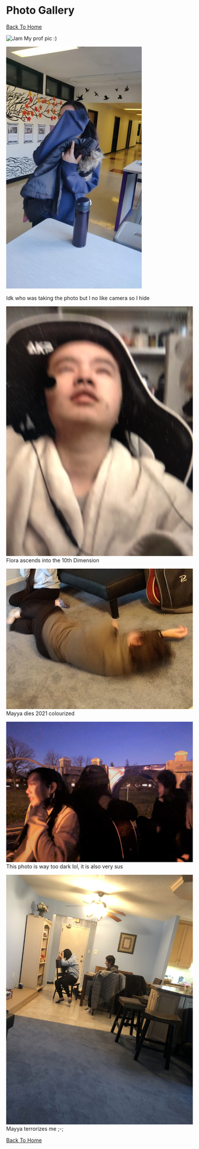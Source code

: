 # Photo Gallery

[Back To Home](/index.md)

![Jam](https://jqiao6835.github.io/Qiaowo.github.io/images/jam%20fluffly%20black%20cape%20(2).png)
 My prof pic :)

![Me hiding from camera](/githubimages/I_hide.jpg)
<p>Idk who was taking the photo but I no like camera so I hide</p>

![Flora ascends](/githubimages/Flora_ascends.jpg)
 Flora ascends into the 10th Dimension

![Mayya dies](/githubimages/mayya_ded.jpg)
 Mayya dies 2021 colourized

![Sus night photo](/githubimages/nightphotosus.jpg)
 This photo is way too dark lol, it is also very sus

![Mayya terrorizes me](/githubimages/mayyaterrorizesme.jpg)
 Mayya terrorizes me ;-;

[Back To Home](/index.md)